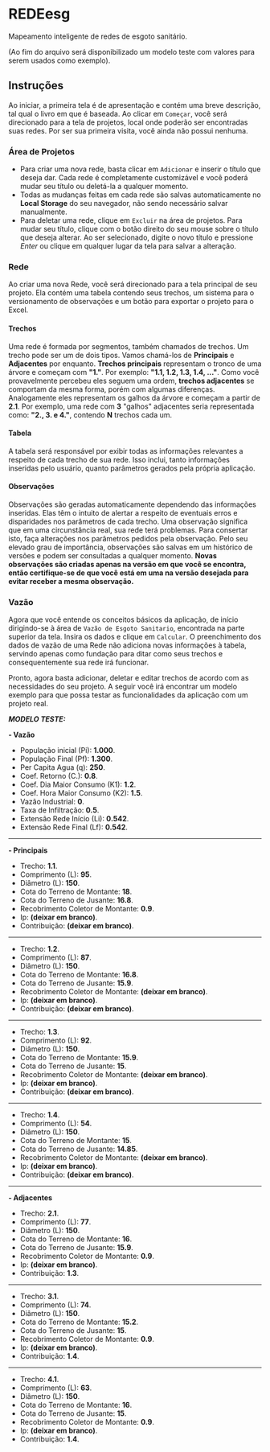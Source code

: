 # REDEesg
Mapeamento inteligente de redes de esgoto sanitário.

(Ao fim do arquivo será disponibilizado um modelo teste com valores para serem usados como exemplo).

## Instruções
Ao iniciar, a primeira tela é de apresentação e contém uma breve descrição, tal qual o livro em que é baseada. 
Ao clicar em ```Começar```, você será direcionado para a tela de projetos, local onde poderão ser encontradas suas redes. Por ser sua primeira visita, você ainda não possui nenhuma.
### Área de Projetos
- Para criar uma nova rede, basta clicar em ```Adicionar``` e inserir o título que deseja dar. Cada rede é completamente customizável e você poderá mudar seu título ou deletá-la a qualquer momento.
- Todas as mudanças feitas em cada rede são salvas automaticamente no **Local Storage** do seu navegador, não sendo necessário salvar manualmente. 
- Para deletar uma rede, clique em ```Excluir``` na área de projetos. Para mudar seu título, clique com o botão direito do seu mouse sobre o título que deseja alterar. Ao ser selecionado, digite o novo título e pressione _Enter_ ou clique em qualquer lugar da tela para salvar a alteração.

### Rede
Ao criar uma nova Rede, você será direcionado para a tela principal de seu projeto.
Ela contém uma tabela contendo seus trechos, um sistema para o versionamento de observações e um botão para exportar o projeto para o Excel. 

#### Trechos
Uma rede é formada por segmentos, também chamados de trechos. Um trecho pode ser um de dois tipos. Vamos chamá-los de **Principais** e **Adjacentes** por enquanto. **Trechos principais** representam o tronco de uma árvore e começam com **"1."**. Por exemplo: **"1.1, 1.2, 1.3, 1.4, ..."**. Como você provavelmente percebeu eles seguem uma ordem, **trechos adjacentes** se comportam da mesma forma, porém com algumas diferenças. Analogamente eles representam os galhos da árvore e começam a partir de **2.1**. Por exemplo, uma rede com **3** "galhos" adjacentes seria representada como: **"2., 3. e 4."**, contendo **N** trechos cada um. 

#### Tabela
A tabela será responsável por exibir todas as informações relevantes a respeito de cada trecho de sua rede. Isso inclui, tanto informações inseridas pelo usuário, quanto parâmetros gerados pela própria aplicação.

#### Observações
Observações são geradas automaticamente dependendo das informações inseridas. Elas têm o intuito de alertar a respeito de eventuais erros e disparidades nos parâmetros de cada trecho. Uma observação significa que em uma circunstância real, sua rede terá problemas. Para consertar isto, faça alterações nos parâmetros pedidos pela observação.
Pelo seu elevado grau de importância, observações são salvas em um histórico de versões e podem ser consultadas a qualquer momento. **Novas observações são criadas apenas na versão em que você se encontra, então certifique-se de que você está em uma na versão desejada para evitar receber a mesma observação.**

### Vazão
Agora que você entende os conceitos básicos da aplicação, de início dirigindo-se à área de ```Vazão de Esgoto Sanitario```, encontrada na parte superior da tela. Insira os dados e clique em ```Calcular```. O preenchimento dos dados de vazão de uma Rede não adiciona novas informações à tabela, servindo apenas como fundação para ditar como seus trechos e consequentemente sua rede irá funcionar.

Pronto, agora basta adicionar, deletar e editar trechos de acordo com as necessidades do seu projeto. A seguir você irá encontrar um modelo exemplo para que possa testar as funcionalidades da aplicação com um projeto real.

**_MODELO TESTE:_** 

**- Vazão**
- População inicial (Pi): **1.000**.
- População Final (Pf): **1.300**.
- Per Capita Agua (q): **250**.
- Coef. Retorno (C.): **0.8**.
- Coef. Dia Maior Consumo (K1): **1.2**.
- Coef. Hora Maior Consumo (K2): **1.5**.
- Vazão Industrial: **0**.
- Taxa de Infiltração: **0.5**.
- Extensão Rede Início (Li): **0.542**.
- Extensão Rede Final (Lf): **0.542**.
---
**- Principais**
- Trecho: **1.1**.
- Comprimento (L): **95**.
- Diâmetro (L): **150**.
- Cota do Terreno de Montante: **18**.
- Cota do Terreno de Jusante: **16.8**.
- Recobrimento Coletor de Montante: **0.9**.
- Ip: **(deixar em branco)**.
- Contribuição: **(deixar em branco)**.
---
- Trecho: **1.2**.
- Comprimento (L): **87**.
- Diâmetro (L): **150**.
- Cota do Terreno de Montante: **16.8**.
- Cota do Terreno de Jusante: **15.9**.
- Recobrimento Coletor de Montante: **(deixar em branco)**.
- Ip: **(deixar em branco)**.
- Contribuição: **(deixar em branco)**.
---
- Trecho: **1.3**.
- Comprimento (L): **92**.
- Diâmetro (L): **150**.
- Cota do Terreno de Montante: **15.9**.
- Cota do Terreno de Jusante: **15**.
- Recobrimento Coletor de Montante: **(deixar em branco)**.
- Ip: **(deixar em branco)**.
- Contribuição: **(deixar em branco)**.
---
- Trecho: **1.4**.
- Comprimento (L): **54**.
- Diâmetro (L): **150**.
- Cota do Terreno de Montante: **15**.
- Cota do Terreno de Jusante: **14.85**.
- Recobrimento Coletor de Montante: **(deixar em branco)**.
- Ip: **(deixar em branco)**.
- Contribuição: **(deixar em branco)**.
---
**- Adjacentes**
- Trecho: **2.1**.
- Comprimento (L): **77**.
- Diâmetro (L): **150**.
- Cota do Terreno de Montante: **16**.
- Cota do Terreno de Jusante: **15.9**.
- Recobrimento Coletor de Montante: **0.9**.
- Ip: **(deixar em branco)**.
- Contribuição: **1.3**.
---
- Trecho: **3.1**.
- Comprimento (L): **74**.
- Diâmetro (L): **150**.
- Cota do Terreno de Montante: **15.2**.
- Cota do Terreno de Jusante: **15**.
- Recobrimento Coletor de Montante: **0.9**.
- Ip: **(deixar em branco)**.
- Contribuição: **1.4**.
---
- Trecho: **4.1**.
- Comprimento (L): **63**.
- Diâmetro (L): **150**.
- Cota do Terreno de Montante: **16**.
- Cota do Terreno de Jusante: **15**.
- Recobrimento Coletor de Montante: **0.9**.
- Ip: **(deixar em branco)**.
- Contribuição: **1.4**.
